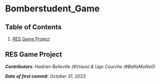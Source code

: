 # Bomberstudent_Game

## Table of Contents

1. [RES Game Project](#res-game-project)

## RES Game Project

***Contributors**: Hadrien Belleville (#Vraus) & Ugo Courche (#BaKeMoNo0)*

***Date of first commit**: October 31, 2023*
